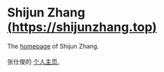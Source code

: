 # Shijun Zhang [(https://shijunzhang.top)](https://shijunzhang.top)
The <a href="https://www.shijunzhang.top/">homepage</a> of Shijun Zhang. 
<br> <br>
张仕俊的 <a href="https://www.shijunzhang.top/">个人主页.</a>

